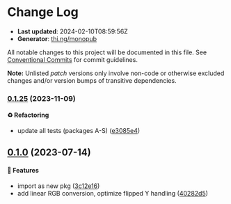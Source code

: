 # Change Log

- **Last updated**: 2024-02-10T08:59:56Z
- **Generator**: [thi.ng/monopub](https://thi.ng/monopub)

All notable changes to this project will be documented in this file.
See [Conventional Commits](https://conventionalcommits.org/) for commit guidelines.

**Note:** Unlisted _patch_ versions only involve non-code or otherwise excluded changes
and/or version bumps of transitive dependencies.

### [0.1.25](https://github.com/thi-ng/umbrella/tree/@thi.ng/pixel-io-pfm@0.1.25) (2023-11-09)

#### ♻️ Refactoring

- update all tests (packages A-S) ([e3085e4](https://github.com/thi-ng/umbrella/commit/e3085e4))

## [0.1.0](https://github.com/thi-ng/umbrella/tree/@thi.ng/pixel-io-pfm@0.1.0) (2023-07-14)

#### 🚀 Features

- import as new pkg ([3c12e16](https://github.com/thi-ng/umbrella/commit/3c12e16))
- add linear RGB conversion, optimize flipped Y handling ([40282d5](https://github.com/thi-ng/umbrella/commit/40282d5))
